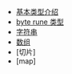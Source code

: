 - [基本类型介绍](docs/go/data-type/basic-type.md)
- [byte rune 类型](docs/go/data-type/byte-rune.md)
- [字符串](docs/go/data-type/str.md)
- [数组](docs/go/data-type/array.md)
- [切片]
- [map]
